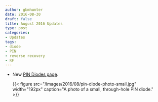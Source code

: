 ```yaml
---
author: gbmhunter
date: 2016-08-30
draft: false
title: August 2016 Updates
type: post
categories:
- Updates
tags:
- diode
- PIN
- reverse recovery
- RF
---
```


* New [PIN Diodes page](/electronics/components/diodes/pin-diodes).  

	{{< figure src="/images/2016/08/pin-diode-photo-small.jpg" width="192px" caption="A photo of a small, through-hole PIN diode."  >}}